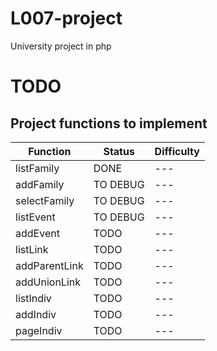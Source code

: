 # L007-project
University project in php


# TODO



## Project functions to implement

Function | Status | Difficulty
--- | --- | ---
listFamily | DONE | ---
addFamily | TO DEBUG | ---
selectFamily | TO DEBUG | ---
listEvent | TO DEBUG | ---
addEvent | TODO | ---
listLink | TODO | ---
addParentLink | TODO | ---
addUnionLink | TODO | ---
listIndiv | TODO | ---
addIndiv | TODO | ---
pageIndiv | TODO | ---